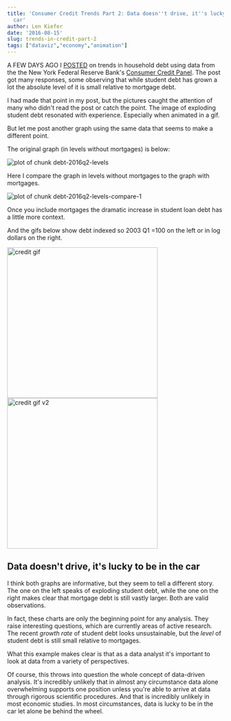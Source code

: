 ```yaml
---
title: 'Consumer Credit Trends Part 2: Data doesn''t drive, it''s lucky to be in the
  car'
author: Len Kiefer
date: '2016-08-15'
slug: trends-in-credit-part-2
tags: ["dataviz","economy","animation"]
---
```

<style>
  .col2 {
    columns: 2 200px;         /* number of columns and width in pixels*/
    -webkit-columns: 2 200px; /* chrome, safari */
    -moz-columns: 2 200px;    /* firefox */
  }
  .col3 {
    columns: 3 100px;
    -webkit-columns: 3 100px;
    -moz-columns: 3 100px;
  }
</style>

A FEW DAYS AGO I [POSTED](../../../../2016/08/09/trends-in-credit ) on trends in household debt using data from the the New York Federal Reserve Bank's [Consumer Credit Panel](https://www.newyorkfed.org/microeconomics/data.html).  The post got many responses, some observing that while student debt has grown a lot the absolute level of it is small relative to mortgage debt.  

I had made that point in my post, but the pictures caught the attention of many who didn't read the post or catch the point. The image of exploding student debt resonated with experience. Especially when animated in a gif.

But let me post another graph using the same data that seems to make a different point.



The original graph (in levels without mortgages) is below:

![plot of chunk debt-2016q2-levels](/img/Rfig/debt-2016q2-levels-1.svg)

Here I compare the graph in levels without mortgages to the graph with mortgages.



![plot of chunk debt-2016q2-levels-compare-1](/img/Rfig/debt-2016q2-levels-compare-1-1.svg)

Once you include mortgages the dramatic increase in student loan debt has a little more context.

And the gifs below show debt indexed so 2003 Q1 =100 on the left or in log dollars on the right.

<div class="columns-2">

<img src="../../../../img/charts_aug_15_2016/debt balances 2016Q2 v4.gif" alt="credit gif" style="width: 350px;"/>

<img src="../../../../img/charts_aug_15_2016/debt balances v3 2016Q2.gif" alt="credit gif v2" style="width: 350px;"/>

</div>

## Data doesn't drive, it's lucky to be in the car

I think both graphs are informative, but they seem to tell a different story.  The one on the left speaks of exploding student debt, while the one on the right makes clear that mortgage debt is still vastly larger.  Both are valid observations.

In fact, these charts are only the beginning point for any analysis.  They raise interesting questions, which are currently areas of active research. The recent *growth rate* of student debt looks unsustainable, but the *level* of student debt is still small relative to mortgages.

What this example makes clear is that as a data analyst it's important to look at data from a variety of perspectives. 

Of course, this throws into question the whole concept of data-driven analysis.  It's incredibly unlikely that in almost any circumstance data alone overwhelming supports one position unless you're able to arrive at data through rigorous scientific procedures. And that is incredibly unlikely in most economic studies. In most circumstances, data is lucky to be in the car let alone be behind the wheel.


